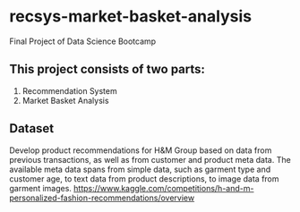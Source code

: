 # recsys-market-basket-analysis
Final Project of Data Science Bootcamp
## This project consists of two parts:
1. Recommendation System
2. Market Basket Analysis

## Dataset
Develop product recommendations for H&M Group based on data from previous transactions, as well as from customer and product meta data. The available meta data spans from simple data, such as garment type and customer age, to text data from product descriptions, to image data from garment images.
https://www.kaggle.com/competitions/h-and-m-personalized-fashion-recommendations/overview
